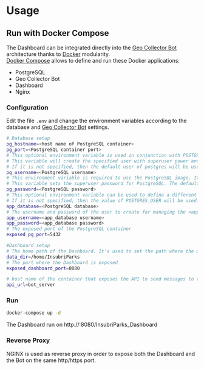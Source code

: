 # Usage

## Run with Docker Compose

The Dashboard can be integrated directly into the [Geo Collector Bot](https://github.com/opengeolab/geocollectorbot) architecture thanks to [Docker](https://www.docker.com/) modularity.  
[Docker Compose](https://docs.docker.com/compose/) allows to define and run these Docker applications:
 - PostgreSQL
 - Geo Collector Bot
 - Dashboard
 - Nginx

### Configuration 

Edit the file `.env` and change the environment variables according to the database and [Geo Collector Bot](https://github.com/opengeolab/geocollectorbot) settings.

```bash
# Database setup
pg_hostname=<host name of PostgreSQL container>
pg_port=<PostgreSQL container port>
# This optional environment variable is used in conjunction with POSTGRES_PASSWORD to set a user and its password.
# This variable will create the specified user with superuser power and a database with the same name.
# If it is not specified, then the default user of postgres will be used.
pg_username=<PostgreSQL username>
# This environment variable is required to use the PostgreSQL image. It must not be empty or undefined.
# This variable sets the superuser password for PostgreSQL. The default superuser is defined by the POSTGRES_USER environment variable.
pg_password=<PostgreSQL password>
# This optional environment variable can be used to define a different name for the default database that is created when the image is first started.
# If it is not specified, then the value of POSTGRES_USER will be used.
app_database=<PostgreSQL database>
# The username and password of the user to create for managing the <app_database>
app_username=<app_database username>
app_password=<app_database password>
# The exposed port of the PostgreSQL container
exposed_pg_port=5432

#Dashboard setup
# The home path of the Dashboard. It's used to set the path where the media files (photo, videos, ...) are uploaded (<data_dir>/uploads).
data_dir=/home/InsubriParks
# The port where the Dashboard is exposed
exposed_dashboard_port=8080

# host name of the container that exposes the API to send messages to the users
api_url=bot_server
```



### Run

```bash
docker-compose up -d
```

The Dashboard run on http://<hostname or hostip>:8080/InsubriParks_Dashboard

### Reverse Proxy

NGINX is used as reverse proxy in order to expose both the Dashboard and the Bot on the same http/https port.

